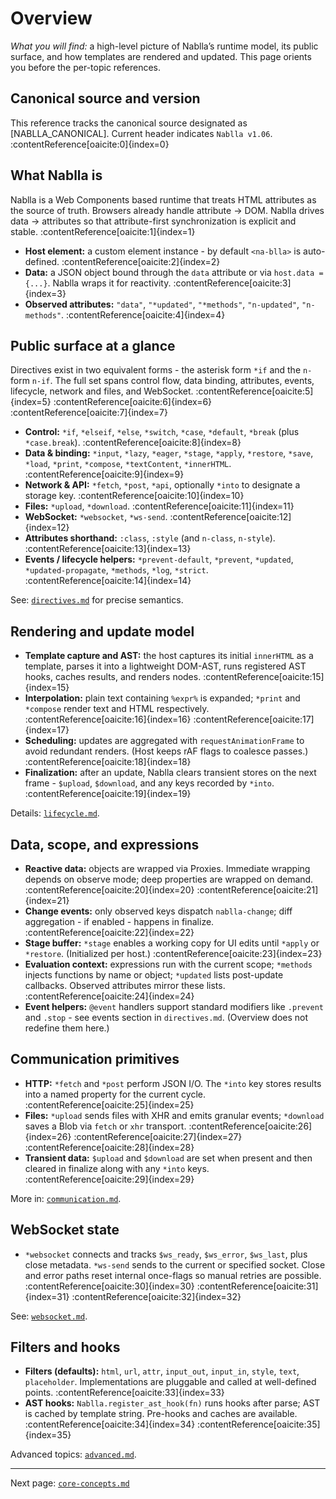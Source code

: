 # Overview

_What you will find:_ a high-level picture of Nablla’s runtime model, its public surface, and how templates are rendered and updated. This page orients you before the per-topic references.

## Canonical source and version

This reference tracks the canonical source designated as [NABLLA_CANONICAL]. Current header indicates `Nablla v1.06`. :contentReference[oaicite:0]{index=0}

## What Nablla is

Nablla is a Web Components based runtime that treats HTML attributes as the source of truth. Browsers already handle attribute → DOM. Nablla drives data → attributes so that attribute-first synchronization is explicit and stable. :contentReference[oaicite:1]{index=1}

- **Host element:** a custom element instance - by default `<na-blla>` is auto-defined. :contentReference[oaicite:2]{index=2}
- **Data:** a JSON object bound through the `data` attribute or via `host.data = {...}`. Nablla wraps it for reactivity. :contentReference[oaicite:3]{index=3}
- **Observed attributes:** `"data"`, `"*updated"`, `"*methods"`, `"n-updated"`, `"n-methods"`. :contentReference[oaicite:4]{index=4}

## Public surface at a glance

Directives exist in two equivalent forms - the asterisk form `*if` and the `n-` form `n-if`. The full set spans control flow, data binding, attributes, events, lifecycle, network and files, and WebSocket. :contentReference[oaicite:5]{index=5} :contentReference[oaicite:6]{index=6} :contentReference[oaicite:7]{index=7}

- **Control:** `*if`, `*elseif`, `*else`, `*switch`, `*case`, `*default`, `*break` (plus `*case.break`). :contentReference[oaicite:8]{index=8}
- **Data & binding:** `*input`, `*lazy`, `*eager`, `*stage`, `*apply`, `*restore`, `*save`, `*load`, `*print`, `*compose`, `*textContent`, `*innerHTML`. :contentReference[oaicite:9]{index=9}
- **Network & API:** `*fetch`, `*post`, `*api`, optionally `*into` to designate a storage key. :contentReference[oaicite:10]{index=10}
- **Files:** `*upload`, `*download`. :contentReference[oaicite:11]{index=11}
- **WebSocket:** `*websocket`, `*ws-send`. :contentReference[oaicite:12]{index=12}
- **Attributes shorthand:** `:class`, `:style` (and `n-class`, `n-style`). :contentReference[oaicite:13]{index=13}
- **Events / lifecycle helpers:** `*prevent-default`, `*prevent`, `*updated`, `*updated-propagate`, `*methods`, `*log`, `*strict`. :contentReference[oaicite:14]{index=14}

See: [`directives.md`](./directives.md) for precise semantics.

## Rendering and update model

- **Template capture and AST:** the host captures its initial `innerHTML` as a template, parses it into a lightweight DOM-AST, runs registered AST hooks, caches results, and renders nodes. :contentReference[oaicite:15]{index=15}
- **Interpolation:** plain text containing `%expr%` is expanded; `*print` and `*compose` render text and HTML respectively. :contentReference[oaicite:16]{index=16} :contentReference[oaicite:17]{index=17}
- **Scheduling:** updates are aggregated with `requestAnimationFrame` to avoid redundant renders. (Host keeps rAF flags to coalesce passes.) :contentReference[oaicite:18]{index=18}
- **Finalization:** after an update, Nablla clears transient stores on the next frame - `$upload`, `$download`, and any keys recorded by `*into`. :contentReference[oaicite:19]{index=19}

Details: [`lifecycle.md`](./lifecycle.md).

## Data, scope, and expressions

- **Reactive data:** objects are wrapped via Proxies. Immediate wrapping depends on observe mode; deep properties are wrapped on demand. :contentReference[oaicite:20]{index=20} :contentReference[oaicite:21]{index=21}
- **Change events:** only observed keys dispatch `nablla-change`; diff aggregation - if enabled - happens in finalize. :contentReference[oaicite:22]{index=22}
- **Stage buffer:** `*stage` enables a working copy for UI edits until `*apply` or `*restore`. (Initialized per host.) :contentReference[oaicite:23]{index=23}
- **Evaluation context:** expressions run with the current scope; `*methods` injects functions by name or object; `*updated` lists post-update callbacks. Observed attributes mirror these lists. :contentReference[oaicite:24]{index=24}
- **Event helpers:** `@event` handlers support standard modifiers like `.prevent` and `.stop` - see events section in `directives.md`. (Overview does not redefine them here.)

## Communication primitives

- **HTTP:** `*fetch` and `*post` perform JSON I/O. The `*into` key stores results into a named property for the current cycle. :contentReference[oaicite:25]{index=25}
- **Files:** `*upload` sends files with XHR and emits granular events; `*download` saves a Blob via `fetch` or `xhr` transport. :contentReference[oaicite:26]{index=26} :contentReference[oaicite:27]{index=27} :contentReference[oaicite:28]{index=28}
- **Transient data:** `$upload` and `$download` are set when present and then cleared in finalize along with any `*into` keys. :contentReference[oaicite:29]{index=29}

More in: [`communication.md`](./communication.md).

## WebSocket state

- `*websocket` connects and tracks `$ws_ready`, `$ws_error`, `$ws_last`, plus close metadata. `*ws-send` sends to the current or specified socket. Close and error paths reset internal once-flags so manual retries are possible. :contentReference[oaicite:30]{index=30} :contentReference[oaicite:31]{index=31} :contentReference[oaicite:32]{index=32}

See: [`websocket.md`](./websocket.md).

## Filters and hooks

- **Filters (defaults):** `html`, `url`, `attr`, `input_out`, `input_in`, `style`, `text`, `placeholder`. Implementations are pluggable and called at well-defined points. :contentReference[oaicite:33]{index=33}
- **AST hooks:** `Nablla.register_ast_hook(fn)` runs hooks after parse; AST is cached by template string. Pre-hooks and caches are available. :contentReference[oaicite:34]{index=34} :contentReference[oaicite:35]{index=35}

Advanced topics: [`advanced.md`](./advanced.md).

---
Next page: [`core-concepts.md`](./core-concepts.md)

